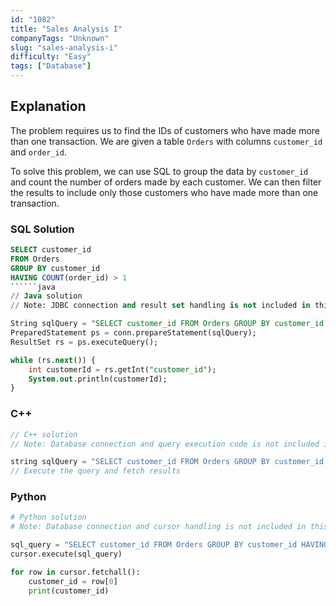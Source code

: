 ```yaml
---
id: "1082"
title: "Sales Analysis I"
companyTags: "Unknown"
slug: "sales-analysis-i"
difficulty: "Easy"
tags: ["Database"]
---
```


## Explanation

The problem requires us to find the IDs of customers who have made more than one transaction. We are given a table `Orders` with columns `customer_id` and `order_id`. 

To solve this problem, we can use SQL to group the data by `customer_id` and count the number of orders made by each customer. We can then filter the results to include only those customers who have made more than one transaction.
### SQL Solution

```sql
SELECT customer_id
FROM Orders
GROUP BY customer_id
HAVING COUNT(order_id) > 1
``````java
// Java solution
// Note: JDBC connection and result set handling is not included in this code snippet

String sqlQuery = "SELECT customer_id FROM Orders GROUP BY customer_id HAVING COUNT(order_id) > 1";
PreparedStatement ps = conn.prepareStatement(sqlQuery);
ResultSet rs = ps.executeQuery();

while (rs.next()) {
    int customerId = rs.getInt("customer_id");
    System.out.println(customerId);
}

```

### C++

```cpp
// C++ solution
// Note: Database connection and query execution code is not included in this code snippet

string sqlQuery = "SELECT customer_id FROM Orders GROUP BY customer_id HAVING COUNT(order_id) > 1";
// Execute the query and fetch results

```

### Python

```python
# Python solution
# Note: Database connection and cursor handling is not included in this code snippet

sql_query = "SELECT customer_id FROM Orders GROUP BY customer_id HAVING COUNT(order_id) > 1"
cursor.execute(sql_query)

for row in cursor.fetchall():
    customer_id = row[0]
    print(customer_id)
```